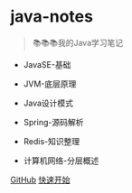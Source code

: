 
# java-notes

> 📚📚📚我的Java学习笔记

- JavaSE-基础
  
- JVM-底层原理
  
- Java设计模式
  
- Spring-源码解析
  
- Redis-知识整理
  
- 计算机网络-分层概述

[GitHub](https://github.com/shaoxiongdu/java-notes)
[快速开始](/?id=java学习笔记)
